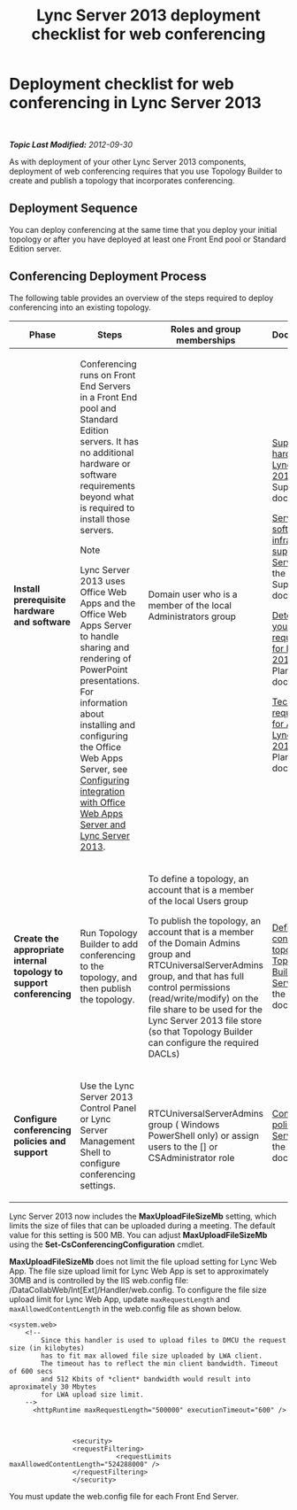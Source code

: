 ﻿---
title: Lync Server 2013 deployment checklist for web conferencing
TOCTitle: Deployment checklist for web conferencing
ms:assetid: 9908ebe0-e5d3-4920-b9b1-85021f7e69e9
ms:mtpsurl: https://technet.microsoft.com/en-us/library/JJ205104(v=OCS.15)
ms:contentKeyID: 48184878
ms.date: 07/23/2014
mtps_version: v=OCS.15
---

<div data-xmlns="http://www.w3.org/1999/xhtml">

<div class="topic" data-xmlns="http://www.w3.org/1999/xhtml" data-msxsl="urn:schemas-microsoft-com:xslt" data-cs="http://msdn.microsoft.com/en-us/">

<div data-asp="http://msdn2.microsoft.com/asp">

# Deployment checklist for web conferencing in Lync Server 2013

</div>

<div id="mainSection">

<div id="mainBody">

<span> </span>

_**Topic Last Modified:** 2012-09-30_

As with deployment of your other Lync Server 2013 components, deployment of web conferencing requires that you use Topology Builder to create and publish a topology that incorporates conferencing.

<div>

## Deployment Sequence

You can deploy conferencing at the same time that you deploy your initial topology or after you have deployed at least one Front End pool or Standard Edition server.

</div>

<div>

## Conferencing Deployment Process

The following table provides an overview of the steps required to deploy conferencing into an existing topology.


<table>
<colgroup>
<col style="width: 25%" />
<col style="width: 25%" />
<col style="width: 25%" />
<col style="width: 25%" />
</colgroup>
<thead>
<tr class="header">
<th>Phase</th>
<th>Steps</th>
<th>Roles and group memberships</th>
<th>Documentation</th>
</tr>
</thead>
<tbody>
<tr class="odd">
<td><p><strong>Install prerequisite hardware and software</strong></p></td>
<td><p>Conferencing runs on Front End Servers in a Front End pool and Standard Edition servers. It has no additional hardware or software requirements beyond what is required to install those servers.</p>
<div>

> [!NOTE]  
> Lync Server 2013 uses Office Web Apps and the Office Web Apps Server to handle sharing and rendering of PowerPoint presentations. For information about installing and configuring the Office Web Apps Server, see <A href="lync-server-2013-enabling-office-web-apps-server-and-lync-server-2013.md">Configuring integration with Office Web Apps Server and Lync Server 2013</A>.


</div></td>
<td><p>Domain user who is a member of the local Administrators group</p></td>
<td><p><a href="lync-server-2013-supported-hardware.md">Supported hardware for Lync Server 2013</a> in the Supportability documentation</p>
<p><a href="lync-server-2013-server-software-and-infrastructure-support.md">Server software and infrastructure support in Lync Server 2013</a> in the Supportability documentation</p>
<p><a href="lync-server-2013-determining-your-system-requirements.md">Determining your system requirements for Lync Server 2013</a> in the Planning documentation.</p>
<p><a href="lync-server-2013-technical-requirements-for-archiving.md">Technical requirements for Archiving in Lync Server 2013</a> in the Planning documentation.</p></td>
</tr>
<tr class="even">
<td><p><strong>Create the appropriate internal topology to support conferencing</strong></p></td>
<td><p>Run Topology Builder to add conferencing to the topology, and then publish the topology.</p></td>
<td><p>To define a topology, an account that is a member of the local Users group</p>
<p>To publish the topology, an account that is a member of the Domain Admins group and RTCUniversalServerAdmins group, and that has full control permissions (read/write/modify) on the file share to be used for the Lync Server 2013 file store (so that Topology Builder can configure the required DACLs)</p></td>
<td><p><a href="lync-server-2013-define-and-configure-a-topology-in-topology-builder.md">Define and configure a topology in Topology Builder for Lync Server 2013</a> in the Deployment documentation.</p></td>
</tr>
<tr class="odd">
<td><p><strong>Configure conferencing policies and support</strong></p></td>
<td><p>Use the Lync Server 2013 Control Panel or Lync Server Management Shell to configure conferencing settings.</p></td>
<td><p>RTCUniversalServerAdmins group ( Windows PowerShell only) or assign users to the [] or CSAdministrator role</p></td>
<td><p><a href="lync-server-2013-conferencing-policies.md">Conferencing policies in Lync Server 2013</a> in the Operations documentation.</p></td>
</tr>
</tbody>
</table>


Lync Server 2013 now includes the **MaxUploadFileSizeMb** setting, which limits the size of files that can be uploaded during a meeting. The default value for this setting is 500 MB. You can adjust **MaxUploadFileSizeMb** using the **Set-CsConferencingConfiguration** cmdlet.

**MaxUploadFileSizeMb** does not limit the file upload setting for Lync Web App. The file size upload limit for Lync Web App is set to approximately 30MB and is controlled by the IIS web.config file: /DataCollabWeb/Int\[Ext\]/Handler/web.config. To configure the file size upload limit for Lync Web App, update `maxRequestLength` and `maxAllowedContentLength` in the web.config file as shown below.

    <system.web>
        <!-- 
            Since this handler is used to upload files to DMCU the request size (in kilobytes) 
            has to fit max allowed file size uploaded by LWA client.
            The timeout has to reflect the min client bandwidth. Timeout of 600 secs 
            and 512 Kbits of *client* bandwidth would result into aproximately 30 Mbytes 
            for LWA upload size limit.
        -->
          <httpRuntime maxRequestLength="500000" executionTimeout="600" />
    
    
    
                    <security>
                    <requestFiltering>
                               <requestLimits maxAllowedContentLength="524288000" />
                    </requestFiltering>
                    </security>

You must update the web.config file for each Front End Server.

</div>

</div>

<span> </span>

</div>

</div>

</div>

